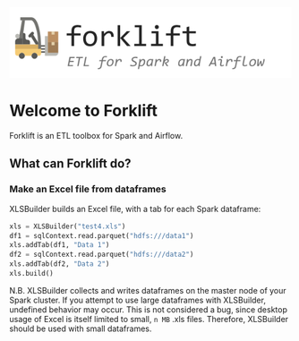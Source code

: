 ![Forklift](./artwork/logo_rendered.png)

# Welcome to Forklift
Forklift is an ETL toolbox for Spark and Airflow.

## What can Forklift do?
### Make an Excel file from dataframes
XLSBuilder builds an Excel file, with a tab for each Spark dataframe:

```python
xls = XLSBuilder("test4.xls")
df1 = sqlContext.read.parquet("hdfs:///data1")
xls.addTab(df1, "Data 1")
df2 = sqlContext.read.parquet("hdfs:///data2")
xls.addTab(df2, "Data 2")
xls.build()
```

N.B. XLSBuilder collects and writes dataframes on the master node of your Spark cluster. If you attempt to use large dataframes with XLSBuilder, undefined behavior may occur. This is not considered a bug, since desktop usage of Excel is itself limited to small, `n MB` .xls files. Therefore, XLSBuilder should be used with small dataframes.
